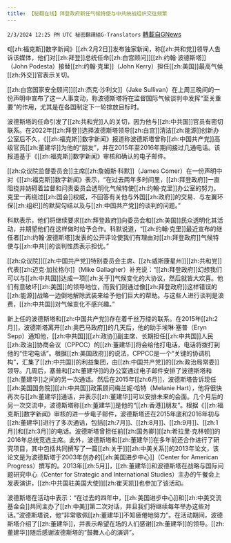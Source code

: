 ```yaml
---
title: 【秘翻在线】拜登政府新任气候特使与中共统战组织交往频繁
---
```

`2/3/2024 12:25 PM UTC 秘密翻譯組G-Translators` [轉載自GNews](https://gnews.org/articles/2279041)

《[[zh:福克斯]]数字新闻》[[zh:2月2日]]发布独家新闻，称[[zh:共和党]]领导人告诉该媒体，他们对[[zh:拜登]]总统任命[[zh:白宫顾问]][[zh:约翰·波德斯塔]]（John Podesta）接替[[zh:约翰·克里]]（John Kerry）担任[[zh:美国]]最高气候[[zh:外交]]官表示关切。

[[zh:白宫国家安全顾问]][[zh:杰克·沙利文]]（Jake Sullivan）在上周三晚间的一份声明中宣布了这一人事变动，称波德斯塔将在监督国际气候谈判中发挥“至关重要”的作用，尤其是在各国制定下一轮排放目标时。

波德斯塔的任命引发了[[zh:共和党]]人的关切，因为他与[[zh:中共国]]官员有密切联系。在2022年[[zh:拜登]]选择波德斯塔领导[[zh:白宫]]清洁[[zh:能源]]创新办公室后不久，《[[zh:福克斯]]数字新闻》报道称波德斯塔曾称[[zh:中国共产党]]高级官员[[zh:董建华]]为他的“朋友”，并在2015年至2016年期间接过几通电话。该报道基于《[[zh:福克斯]]数字新闻》审核和确认的电子邮件。

[[zh:众议院监督委员会]]主席[[zh:詹姆斯·科默]]（James Comer）在一份声明中对《[[zh:福克斯]]数字新闻》表示，“在过去两年多时间里，[[zh:拜登政府]]一直阻挠并妨碍着监督和问责委员会透明化气候特使[[zh:约翰·克里]]办公室的努力。克里一再绕过[[zh:国会]]权威，不回答有关他与外国[[zh:政府]]的交易、与左翼环保[[zh:组织]]的默契勾结以及与[[zh:中国共产党]]的谈判的问题。”

科默表示，他们将继续要求[[zh:拜登政府]]向委员会和[[zh:美国]]民众透明化其活动，并期望他们在这样做时给予合作。科默说道，“[[zh:约翰·克里]]最近宣布的继任者[[zh:约翰·波德斯塔]]发表的公开评论使我们有理由对[[zh:拜登政府]]气候特使与[[zh:中共]]的谈判性质表示担忧。”

[[zh:众议院]][[zh:中国共产党]]特别委员会主席、[[zh:威斯康星州]][[zh:共和党]]代表[[zh:迈克·加拉格尔]]（Mike Gallagher）补充说：“[[zh:拜登政府]]幻想我们可以与[[zh:中共国]]达成一项[[zh:关于]]气候变化的大协议，然后就皆大欢喜。他们有意破坏[[zh:美国]]的领导地位，而我们则通过像[[zh:拜登政府]]这样错误的[[zh:能源]]战略一边倒地解除武装来给予他们巨大的帮助。与这些人进行谈判是浪费，[[zh:中共国]]对气候变化不感兴趣。”

新上任的波德斯塔和[[zh:中国共产党]]存在着千丝万缕的联系。在2015年[[zh:2月]]，波德斯塔离开[[zh:奥巴马政府]]的几天后，他的助手埃琳·塞普（Eryn Sepp）通知他，[[zh:中共国]][[zh:政协]]副主席、长期担任[[zh:中共国]]人民[[zh:政治]]协商会议（CPPCC）的[[zh:董建华]]将会给他打电话，电话将拨打到他的“住宅电话”。根据[[zh:美国政府]]的说法，CPPCC是一个“关键的协调机构”，汇集了[[zh:中共国]]的利益集团，由[[zh:中国共产党]]的[[zh:政治局常委]]领导。几周后，塞普和[[zh:董建华]]的办公室通过电子邮件安排了波德斯塔和[[zh:董建华]]之间的另一次通话。然后在2015年[[zh:6月]]，波德斯塔告诉现任[[zh:美国国务院]][[zh:中共国]]政策顾问梅兰妮·哈特（Melanie Hart），他将很快再次与[[zh:董建华]]通话，并表示[[zh:董建华]]可以安排未来的会面。几个月后的另一次交流中，波德斯塔称[[zh:董建华]]是他的“[[zh:香港]]朋友”。根据《[[zh:福克斯]]数字新闻》审核的进一步电子邮件，波德斯塔还在2015年底和2016年初与[[zh:董建华]]进行了多次通话，包括[[zh:7月]]、[[zh:8月]]、[[zh:9月]]、[[zh:1月]]和[[zh:3月]]的电话。波德斯塔曾担任前[[zh:国务卿]][[zh:希拉里·克林顿]]的2016年总统竞选主席。此外，波德斯塔和[[zh:董建华]]在多年前还合作进行了研究项目，其中包括共同撰写了一篇[[zh:关于]][[zh:中美关系]]的2013年论文，该论文是为波德斯塔于2003年创办的[[zh:美国进步中心]]（Center for American Progress）撰写的。2013年[[zh:5月]]，[[zh:董建华]]和波德斯塔在战略与国际问题研究中心（Center for Strategic and International Studies）主办的午餐会上发表演讲，[[zh:中共国驻美国大使]][[zh:崔天凯]]也参加了该活动。

波德斯塔在活动中表示：“在过去的四年中，[[zh:美国进步中心]]和[[zh:中美交流基金会]]共同主办了[[zh:中美]]第二次对话，并且我们将继续每年举办这些对话。”波德斯塔说，他“非常敬佩[[zh:董建华]]不知疲倦地努力”。在活动期间，波德斯塔介绍了[[zh:董建华]]，并表示希望在场的人们感谢[[zh:董建华]]的领导。[[zh:董建华]]随后感谢波德斯塔的“鼓舞人心的演讲”。
